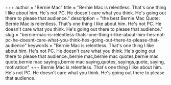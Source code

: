 +++
author = "Bernie Mac"
title = "Bernie Mac is relentless. That's one thing I like about him. He's not PC. He doesn't care what you think. He's going out there to please that audience."
description = "the best Bernie Mac Quote: Bernie Mac is relentless. That's one thing I like about him. He's not PC. He doesn't care what you think. He's going out there to please that audience."
slug = "bernie-mac-is-relentless-thats-one-thing-i-like-about-him-hes-not-pc-he-doesnt-care-what-you-think-hes-going-out-there-to-please-that-audience"
keywords = "Bernie Mac is relentless. That's one thing I like about him. He's not PC. He doesn't care what you think. He's going out there to please that audience.,bernie mac,bernie mac quotes,bernie mac quote,bernie mac sayings,bernie mac saying,quotes, sayings,quote, saying, motivation"
+++
Bernie Mac is relentless. That's one thing I like about him. He's not PC. He doesn't care what you think. He's going out there to please that audience.
